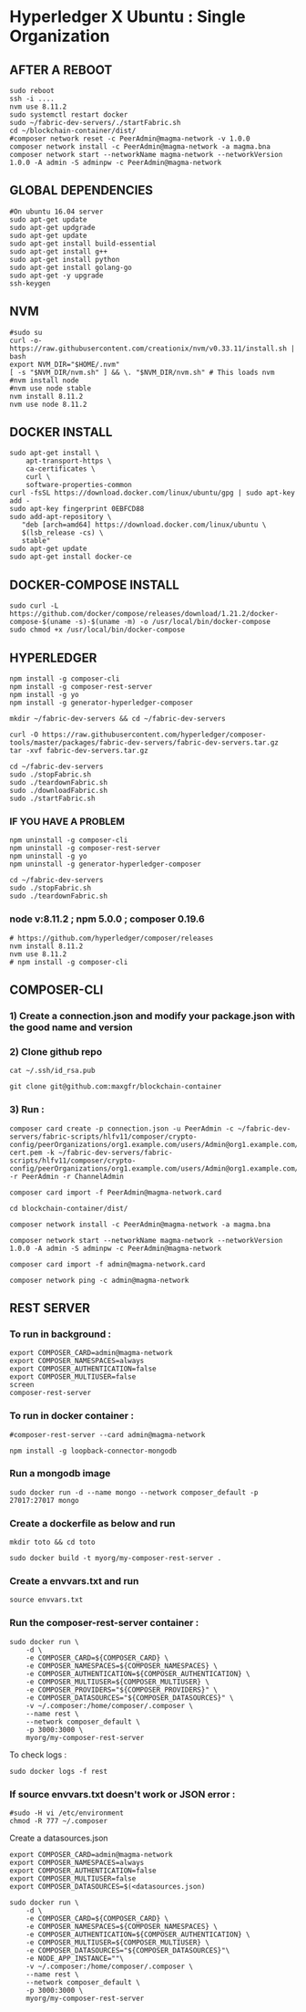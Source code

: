 # Hyperledger X Ubuntu : Single Organization

## AFTER A REBOOT
```shell
sudo reboot
ssh -i ....
nvm use 8.11.2
sudo systemctl restart docker
sudo ~/fabric-dev-servers/./startFabric.sh
cd ~/blockchain-container/dist/
#composer network reset -c PeerAdmin@magma-network -v 1.0.0
composer network install -c PeerAdmin@magma-network -a magma.bna
composer network start --networkName magma-network --networkVersion 1.0.0 -A admin -S adminpw -c PeerAdmin@magma-network
```

## GLOBAL DEPENDENCIES
```shell
#On ubuntu 16.04 server
sudo apt-get update
sudo apt-get updgrade
sudo apt-get update
sudo apt-get install build-essential
sudo apt-get install g++
sudo apt-get install python
sudo apt-get install golang-go
sudo apt-get -y upgrade
ssh-keygen
```

## NVM
```shell
#sudo su
curl -o- https://raw.githubusercontent.com/creationix/nvm/v0.33.11/install.sh | bash
export NVM_DIR="$HOME/.nvm"
[ -s "$NVM_DIR/nvm.sh" ] && \. "$NVM_DIR/nvm.sh" # This loads nvm
#nvm install node
#nvm use node stable
nvm install 8.11.2
nvm use node 8.11.2
```


## DOCKER INSTALL
```shell
sudo apt-get install \
    apt-transport-https \
    ca-certificates \
    curl \
    software-properties-common
curl -fsSL https://download.docker.com/linux/ubuntu/gpg | sudo apt-key add -
sudo apt-key fingerprint 0EBFCD88
sudo add-apt-repository \
   "deb [arch=amd64] https://download.docker.com/linux/ubuntu \
   $(lsb_release -cs) \
   stable"
sudo apt-get update
sudo apt-get install docker-ce
```

## DOCKER-COMPOSE INSTALL
```shell
sudo curl -L https://github.com/docker/compose/releases/download/1.21.2/docker-compose-$(uname -s)-$(uname -m) -o /usr/local/bin/docker-compose
sudo chmod +x /usr/local/bin/docker-compose
```


## HYPERLEDGER
```shell
npm install -g composer-cli
npm install -g composer-rest-server
npm install -g yo
npm install -g generator-hyperledger-composer
```

```shell
mkdir ~/fabric-dev-servers && cd ~/fabric-dev-servers

curl -O https://raw.githubusercontent.com/hyperledger/composer-tools/master/packages/fabric-dev-servers/fabric-dev-servers.tar.gz
tar -xvf fabric-dev-servers.tar.gz
```

```shell
cd ~/fabric-dev-servers
sudo ./stopFabric.sh
sudo ./teardownFabric.sh
sudo ./downloadFabric.sh
sudo ./startFabric.sh
```

### IF YOU HAVE A PROBLEM
```shell
npm uninstall -g composer-cli
npm uninstall -g composer-rest-server
npm uninstall -g yo
npm uninstall -g generator-hyperledger-composer
```

```shell
cd ~/fabric-dev-servers
sudo ./stopFabric.sh
sudo ./teardownFabric.sh
```

### node v:8.11.2 ; npm 5.0.0 ; composer 0.19.6
```shell
# https://github.com/hyperledger/composer/releases
nvm install 8.11.2
nvm use 8.11.2
# npm install -g composer-cli
```

## COMPOSER-CLI

### 1) Create a connection.json and modify your package.json with the good name and version

### 2) Clone github repo

```shell
cat ~/.ssh/id_rsa.pub

git clone git@github.com:maxgfr/blockchain-container
```

### 3) Run :

```shell
composer card create -p connection.json -u PeerAdmin -c ~/fabric-dev-servers/fabric-scripts/hlfv11/composer/crypto-config/peerOrganizations/org1.example.com/users/Admin@org1.example.com/msp/signcerts/Admin@org1.example.com-cert.pem -k ~/fabric-dev-servers/fabric-scripts/hlfv11/composer/crypto-config/peerOrganizations/org1.example.com/users/Admin@org1.example.com/msp/keystore/114aab0e76bf0c78308f89efc4b8c9423e31568da0c340ca187a9b17aa9a4457_sk -r PeerAdmin -r ChannelAdmin

composer card import -f PeerAdmin@magma-network.card

cd blockchain-container/dist/

composer network install -c PeerAdmin@magma-network -a magma.bna

composer network start --networkName magma-network --networkVersion 1.0.0 -A admin -S adminpw -c PeerAdmin@magma-network

composer card import -f admin@magma-network.card

composer network ping -c admin@magma-network
```

## REST SERVER


### To run in background :

```shell
export COMPOSER_CARD=admin@magma-network
export COMPOSER_NAMESPACES=always
export COMPOSER_AUTHENTICATION=false
export COMPOSER_MULTIUSER=false
screen
composer-rest-server
```

### To run in docker container :
```shell
#composer-rest-server --card admin@magma-network

npm install -g loopback-connector-mongodb
```

### Run a mongodb image
```shell
sudo docker run -d --name mongo --network composer_default -p 27017:27017 mongo
```

### Create a dockerfile as below and run

```shell
mkdir toto && cd toto
```

```shell
sudo docker build -t myorg/my-composer-rest-server .
```

### Create a envvars.txt and run
```shell
source envvars.txt
```

### Run the composer-rest-server container :
```shell
sudo docker run \
    -d \
    -e COMPOSER_CARD=${COMPOSER_CARD} \
    -e COMPOSER_NAMESPACES=${COMPOSER_NAMESPACES} \
    -e COMPOSER_AUTHENTICATION=${COMPOSER_AUTHENTICATION} \
    -e COMPOSER_MULTIUSER=${COMPOSER_MULTIUSER} \
    -e COMPOSER_PROVIDERS="${COMPOSER_PROVIDERS}" \
    -e COMPOSER_DATASOURCES="${COMPOSER_DATASOURCES}" \
    -v ~/.composer:/home/composer/.composer \
    --name rest \
    --network composer_default \
    -p 3000:3000 \
    myorg/my-composer-rest-server
```

To check logs :
```shell
sudo docker logs -f rest
```

### If source envvars.txt doesn't work or JSON error :

```shell
#sudo -H vi /etc/environment
chmod -R 777 ~/.composer
```
Create a datasources.json
```shell
export COMPOSER_CARD=admin@magma-network
export COMPOSER_NAMESPACES=always
export COMPOSER_AUTHENTICATION=false
export COMPOSER_MULTIUSER=false
export COMPOSER_DATASOURCES=$(<datasources.json)

sudo docker run \
    -d \
    -e COMPOSER_CARD=${COMPOSER_CARD} \
    -e COMPOSER_NAMESPACES=${COMPOSER_NAMESPACES} \
    -e COMPOSER_AUTHENTICATION=${COMPOSER_AUTHENTICATION} \
    -e COMPOSER_MULTIUSER=${COMPOSER_MULTIUSER} \
    -e COMPOSER_DATASOURCES="${COMPOSER_DATASOURCES}"\
    -e NODE_APP_INSTANCE=""\
    -v ~/.composer:/home/composer/.composer \
    --name rest \
    --network composer_default \
    -p 3000:3000 \
    myorg/my-composer-rest-server
```
